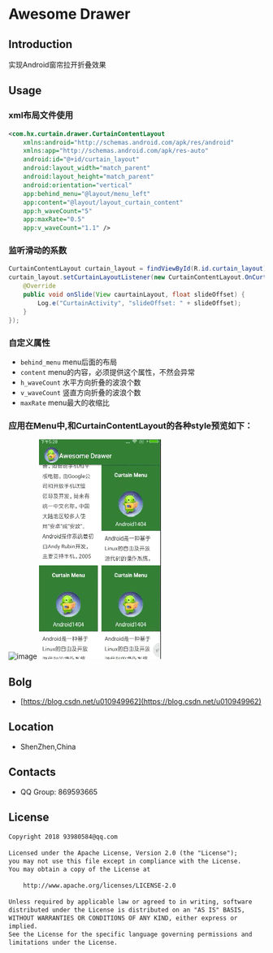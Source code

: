 # Awesome Drawer

## Introduction
实现Android窗帘拉开折叠效果

## Usage

### xml布局文件使用

```xml
<com.hx.curtain.drawer.CurtainContentLayout 
    xmlns:android="http://schemas.android.com/apk/res/android"
    xmlns:app="http://schemas.android.com/apk/res-auto"
    android:id="@+id/curtain_layout"
    android:layout_width="match_parent"
    android:layout_height="match_parent"
    android:orientation="vertical"
    app:behind_menu="@layout/menu_left"
    app:content="@layout/layout_curtain_content"
    app:h_waveCount="5"
    app:maxRate="0.5"
    app:v_waveCount="1.1" />
```

### 监听滑动的系数

```java
CurtainContentLayout curtain_layout = findViewById(R.id.curtain_layout);
curtain_layout.setCurtainLayoutListener(new CurtainContentLayout.OnCurtainLayoutListener() {
    @Override
    public void onSlide(View caurtainLayout, float slideOffset) {
        Log.e("CurtainActivity", "slideOffset: " + slideOffset);
    }
});
```

### 自定义属性

  * `behind_menu` menu后面的布局
  * `content`     menu的内容，必须提供这个属性，不然会异常
  * `h_waveCount` 水平方向折叠的波浪个数
  * `v_waveCount` 竖直方向折叠的波浪个数
  * `maxRate`     menu最大的收缩比
### 应用在Menu中,和CurtainContentLayout的各种style预览如下：
 ![image](effect/curtain_menu.gif)           ![image](effect/mutil_curtain_views.gif)

## Bolg

  * [https://blog.csdn.net/u010949962](https://blog.csdn.net/u010949962)

## Location

* ShenZhen,China


## Contacts
* QQ Group: 869593665

## License
```
Copyright 2018 93980584@qq.com

Licensed under the Apache License, Version 2.0 (the "License");
you may not use this file except in compliance with the License.
You may obtain a copy of the License at

    http://www.apache.org/licenses/LICENSE-2.0

Unless required by applicable law or agreed to in writing, software
distributed under the License is distributed on an "AS IS" BASIS,
WITHOUT WARRANTIES OR CONDITIONS OF ANY KIND, either express or implied.
See the License for the specific language governing permissions and
limitations under the License.
```


